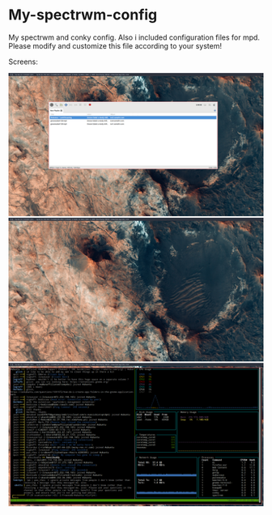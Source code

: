 # My-spectrwm-config
My spectrwm and conky config. Also i included configuration files for mpd. Please modify and customize this file according to your system!

Screens:

![Screenshot](screen.png?raw=true "Audacious")
![Screenshot](screen_1.png?raw=true "Clear")
![Screenshot](screen_2.png?raw=true "Tmux")

